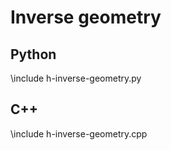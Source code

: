 # Inverse geometry

## Python
\include h-inverse-geometry.py

## C++
\include h-inverse-geometry.cpp
